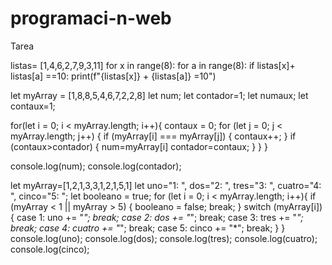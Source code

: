 # programaci-n-web
Tarea

listas= [1,4,6,2,7,9,3,11]
for x in range(8):
	for a in range(8):
		if listas[x]+ listas[a] ==10:
			print(f"{listas[x]} + {listas[a]} =10")




let myArray = [1,8,8,5,4,6,7,2,2,8]
let num;
let contador=1;
let numaux;
let contaux=1;

for(let i = 0; i < myArray.length; i++){
    contaux = 0;
    for (let j = 0; j < myArray.length; j++) {
        if (myArray[i] === myArray[j]) {
            contaux++;
        }
        if (contaux>contador) {
            num=myArray[i]
            contador=contaux;
        }
    }
}

console.log(num);
console.log(contador);












let myArray=[1,2,1,3,3,1,2,1,5,1]
let uno="1: ", dos="2: ", tres="3: ", cuatro="4: ", cinco="5: ";
let booleano = true;
for (let i = 0; i < myArray.length; i++){
    if (myArray < 1 || myArray > 5) {
        booleano = false;
        break;
    }
    switch (myArray[i]) {
        case 1:
        uno += "*";
        break;
        case 2:
        dos += "*";
        break;
        case 3:
        tres += "*";
        break;
        case 4:
        cuatro += "*";
        break;
        case 5:
        cinco += "*";
        break;
    }
}
console.log(uno);
console.log(dos);
console.log(tres);
console.log(cuatro);
console.log(cinco);

